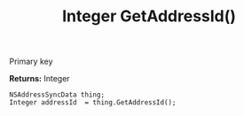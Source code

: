 ﻿---
uid: crmscript_ref_NSAddressSyncData_GetAddressId
title: Integer GetAddressId()
intellisense: NSAddressSyncData.GetAddressId
keywords: NSAddressSyncData, GetAddressId
so.topic: reference
---

Primary key

**Returns:** Integer


```crmscript
NSAddressSyncData thing;
Integer addressId  = thing.GetAddressId();
```


